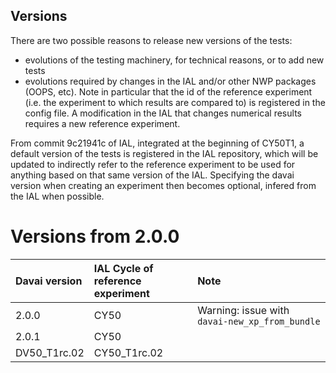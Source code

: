 Versions
--------

There are two possible reasons to release new versions of the tests:
- evolutions of the testing machinery, for technical reasons, or to add new tests
- evolutions required by changes in the IAL and/or other NWP packages (OOPS, etc).
  Note in particular that the id of the reference experiment (i.e. the experiment to which results are compared to) is registered in the config file.
  A modification in the IAL that changes numerical results requires a new reference experiment.

From commit 9c21941c of IAL, integrated at the beginning of CY50T1, a default version of the tests is registered in the IAL repository,
which will be updated to indirectly refer to the reference experiment to be used for anything based on that same version of the IAL.
Specifying the davai version when creating an experiment then becomes optional, infered from the IAL when possible.

Versions from 2.0.0
===================

| Davai version | IAL Cycle of reference experiment | Note |
|:--------------|:----------------------------------|:-----|
| 2.0.0 | CY50 | Warning: issue with `davai-new_xp_from_bundle` |
| 2.0.1 | CY50 | |
| DV50_T1rc.02 | CY50_T1rc.02 | |
